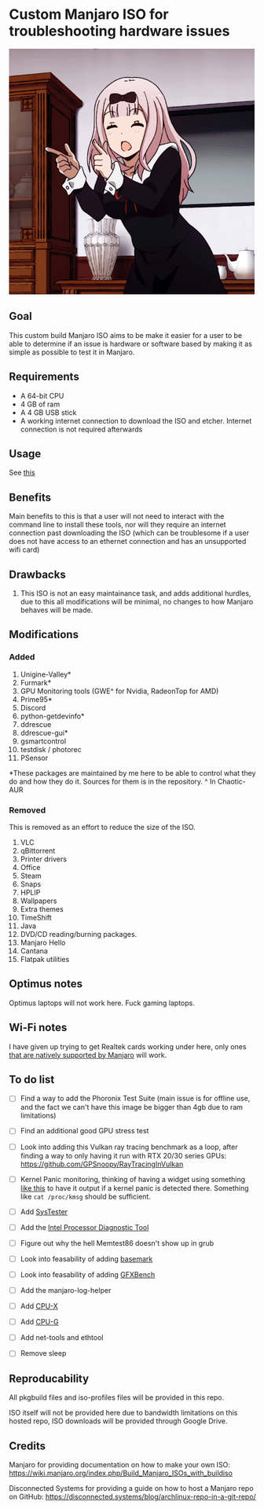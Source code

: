# Custom Manjaro ISO for troubleshooting hardware issues

![](importantdance.gif)

## Goal

This custom build Manjaro ISO aims to be make it easier for a user to be able to determine if an issue is hardware or software based by making it as simple as possible to test it in Manjaro.

## Requirements

* A 64-bit CPU
* 4 GB of ram
* A 4 GB USB stick
* A working internet connection to download the ISO and etcher. Internet connection is not required afterwards

## Usage

See [this](https://github.com/Evernow/evernowmanjaro/wiki)

## Benefits

Main benefits to this is that a user will not need to interact with the command line to install these tools, nor will they require an internet connection past downloading the ISO (which can be troublesome if a user does not have access to an ethernet connection and has an unsupported wifi card) 

## Drawbacks

1. This ISO is not an easy maintainance task, and adds additional hurdles, due to this all modifications will be minimal, no changes to how Manjaro behaves will be made.


## Modifications

### Added

1. Unigine-Valley*
2. Furmark*
3. GPU Monitoring tools (GWE^ for Nvidia, RadeonTop for AMD)
4. Prime95*
5. Discord
6. python-getdevinfo*
7. ddrescue
8. ddrescue-gui*
9. gsmartcontrol
10. testdisk / photorec
11. PSensor

*These packages are maintained by me here to be able to control what they do and how they do it. Sources for them is in the repository.
^ In Chaotic-AUR


### Removed
This is removed as an effort to reduce the size of the ISO.

1. VLC
2. qBittorrent
3. Printer drivers
4. Office
5. Steam
6. Snaps
7. HPLIP
8. Wallpapers
9. Extra themes
10. TimeShift
11. Java
12. DVD/CD reading/burning packages.
13. Manjaro Hello
14. Cantana
15. Flatpak utilities

## Optimus notes

Optimus laptops will not work here. Fuck gaming laptops.

## Wi-Fi notes


I have given up trying to get Realtek cards working under here, only ones [that are natively supported by Manjaro](https://wireless.wiki.kernel.org/en/users/drivers) will work.


## To do list

- [ ] Find a way to add the Phoronix Test Suite (main issue is for offline use, and the fact we can't have this image be bigger than 4gb due to ram limitations)
- [ ] Find an additional good GPU stress test 
- [ ] Look into adding this Vulkan ray tracing benchmark as a loop, after finding a way to only having it run with RTX 20/30 series GPUs: https://github.com/GPSnoopy/RayTracingInVulkan 
- [ ] Kernel Panic monitoring, thinking of having a widget using something [like this](https://apps.kde.org/knotes/) to have it output if a kernel panic is detected there. Something like `cat /proc/kmsg` should be sufficient. 
- [ ] Add [SysTester](https://aur.archlinux.org/packages/Systester/)
- [ ] Add the [Intel Processor Diagnostic Tool](https://wiki.archlinux.org/index.php/Stress_testing#Intel_Processor_Diagnostic_Tool)
- [ ] Figure out why the hell Memtest86 doesn't show up in grub
- [ ] Look into feasability of adding [basemark](https://aur.archlinux.org/packages/basemark/)
- [ ] Look into feasability of adding [GFXBench](https://aur.archlinux.org/packages/gfxbench/)
- [ ] Add the manjaro-log-helper
- [ ] Add [CPU-X](https://github.com/X0rg/CPU-X)
- [ ] Add [CPU-G](https://github.com/atareao/cpu-g)
- [ ] Add net-tools and ethtool
- [ ] Remove sleep


## Reproducability

All pkgbuild files and iso-profiles files will be provided in this repo. 

ISO itself will not be provided here due to bandwidth limitations on this hosted repo, ISO downloads will be provided through Google Drive.

## Credits

Manjaro for providing documentation on how to make your own ISO: https://wiki.manjaro.org/index.php/Build_Manjaro_ISOs_with_buildiso

Disconnected Systems for providing a guide on how to host a Manjaro repo on GitHub: https://disconnected.systems/blog/archlinux-repo-in-a-git-repo/

